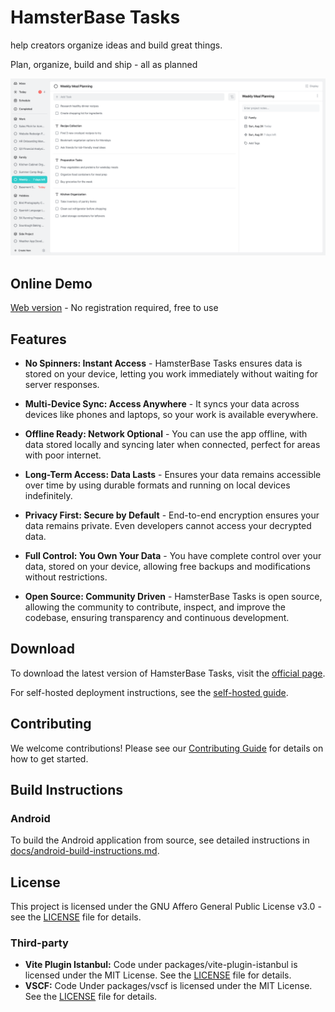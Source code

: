 # HamsterBase Tasks

help creators organize ideas and build great things.

Plan, organize, build and ship - all as planned

![Weekly Meal Planning Screenshot](screenshots/weekly-meal-planning-screenshot.png)

## Online Demo

[Web version](https://tasks-app.hamsterbase.com/) - No registration required, free to use

## Features

- **No Spinners: Instant Access** - HamsterBase Tasks ensures data is stored on your device, letting you work immediately without waiting for server responses.

- **Multi-Device Sync: Access Anywhere** - It syncs your data across devices like phones and laptops, so your work is available everywhere.

- **Offline Ready: Network Optional** - You can use the app offline, with data stored locally and syncing later when connected, perfect for areas with poor internet.

- **Long-Term Access: Data Lasts** - Ensures your data remains accessible over time by using durable formats and running on local devices indefinitely.

- **Privacy First: Secure by Default** - End-to-end encryption ensures your data remains private. Even developers cannot access your decrypted data.

- **Full Control: You Own Your Data** - You have complete control over your data, stored on your device, allowing free backups and modifications without restrictions.

- **Open Source: Community Driven** - HamsterBase Tasks is open source, allowing the community to contribute, inspect, and improve the codebase, ensuring transparency and continuous development.

## Download

To download the latest version of HamsterBase Tasks, visit the [official page](https://tasks.hamsterbase.com/).

For self-hosted deployment instructions, see the [self-hosted guide](https://tasks.hamsterbase.com/guide/download/selfhosted.html).

## Contributing

We welcome contributions! Please see our [Contributing Guide](CONTRIBUTING.md) for details on how to get started.

## Build Instructions

### Android

To build the Android application from source, see detailed instructions in [docs/android-build-instructions.md](docs/android-build-instructions.md).

## License

This project is licensed under the GNU Affero General Public License v3.0 - see the [LICENSE](LICENSE) file for details.

### Third-party

- **Vite Plugin Istanbul:** Code under packages/vite-plugin-istanbul is licensed under the MIT License. See the [LICENSE](src/packages/vite-plugin-istanbul/license) file for details.
- **VSCF:** Code Under packages/vscf is licensed under the MIT License. See the [LICENSE](src/packages/vscf/License) file for details.
